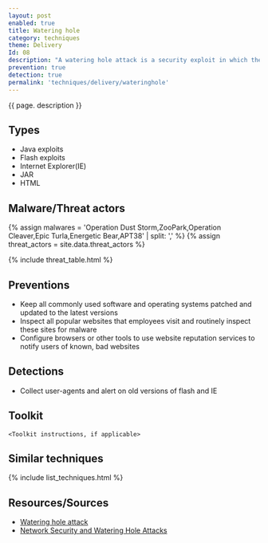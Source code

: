 ```yaml
---
layout: post
enabled: true
title: Watering hole
category: techniques
theme: Delivery
Id: 08
description: "A watering hole attack is a security exploit in which the attacker seeks to compromise a specific group of end users by infecting websites that members of the group are known to visit. The goal is to infect a targeted user's computer and gain access to the network at the target's place of employment."
prevention: true
detection: true
permalink: 'techniques/delivery/wateringhole'
---
```

{{ page. description }}


## Types

* Java exploits
* Flash exploits
* Internet Explorer(IE)
* JAR
* HTML

## Malware/Threat actors

{% assign malwares = 'Operation Dust Storm,ZooPark,Operation Cleaver,Epic Turla,Energetic Bear,APT38' | split: ',' %}
{% assign threat_actors = site.data.threat_actors %}

{% include threat_table.html %}

## Preventions

* Keep all commonly used software and operating systems patched and updated to the latest versions
* Inspect all popular websites that employees visit and routinely inspect these sites for malware
* Configure browsers or other tools to use website reputation services to notify users of known, bad websites

## Detections

* Collect user-agents and alert on old versions of flash and IE

## Toolkit

`<Toolkit instructions, if applicable>`

## Similar techniques

{% include list_techniques.html %}


## Resources/Sources

* [Watering hole attack](https://searchsecurity.techtarget.com/definition/watering-hole-attack)
* [Network Security and Watering Hole Attacks](https://www.lastline.com/blog/network-security-and-watering-hole-attacks/)
